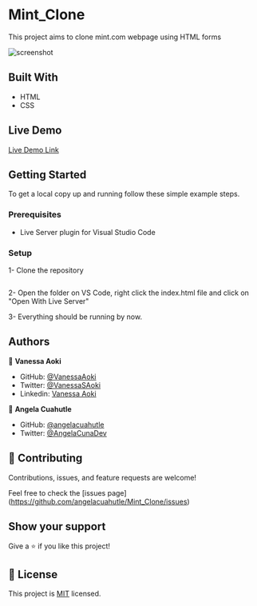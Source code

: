 # Mint_Clone
This project aims to clone mint.com webpage using HTML forms 

![screenshot](./style/images/Screenshot.png)

## Built With

- HTML
- CSS

## Live Demo

[Live Demo Link](https://raw.githack.com/angelacuahutle/Mint_Clone/new_feature/index.html) 


## Getting Started

To get a local copy up and running follow these simple example steps.

### Prerequisites

- Live Server plugin for Visual Studio Code 

### Setup

1- Clone the repository
```https://github.com/angelacuahutle/Mint_Clone.git
```

2- Open the folder on VS Code, right click the index.html file and click on "Open With Live Server"

3- Everything should be running by now. 


## Authors

👤 **Vanessa Aoki**

- GitHub: [@VanessaAoki](https://github.com/VanessaAoki)
- Twitter: [@VanessaSAoki](https://twitter.com/VanessaSAoki)
- Linkedin: [Vanessa Aoki](https://www.linkedin.com/in/vanessasaoki/)

👤 **Angela Cuahutle**

- GitHub: [@angelacuahutle](https://github.com/angelacuahutle)
- Twitter: [@AngelaCunaDev](https://twitter.com/AngelaCunaDev)

## 🤝 Contributing

Contributions, issues, and feature requests are welcome!

Feel free to check the [issues page]
(https://github.com/angelacuahutle/Mint_Clone/issues)

## Show your support

Give a ⭐️ if you like this project!

## 📝 License

This project is [MIT](https://github.com/angelacuahutle/Mint_Clone/blob/new_feature/Licence.md) licensed.
